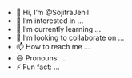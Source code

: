 - 👋 Hi, I’m @SojitraJenil
- 👀 I’m interested in ...
- 🌱 I’m currently learning ...
- 💞️ I’m looking to collaborate on ...
- 📫 How to reach me ...
- 😄 Pronouns: ...
- ⚡ Fun fact: ...

<!---
SojitraJenil/SojitraJenil is a ✨ special ✨ repository because its `README.md` (this file) appears on your GitHub profile.
You can click the Preview link to take a look at your changes.
--->
